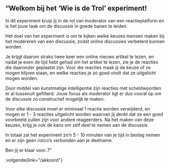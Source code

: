 ## “Welkom bij het ‘Wie is de Trol’ experiment!

In dit experiment kruip jij in de rol van moderator van een reactieplatform en is het jouw taak om de
discussie in goede banen te leiden.

Het doel van het experiment is om te kijken welke keuzes mensen maken bij het modereren van een
discussie, zodat online discussies verbeterd kunnen worden.

Je krijgt daarom straks twee keer een online nieuws artikel te lezen, en nadat je even de tijd hebt gehad
om het artikel te lezen, zie je de reacties die daaronder geplaatst zijn. Voor die reacties maak jij de keuze
of ze mogen blijven staan, en welke reacties je zó goed vindt dat ze uitgelicht mogen worden.

Door middel van kunstmatige intelligentie zijn reacties met scheldwoorden er al tussenuit gefilterd. Jouw
focus als moderator ligt er dus vooral op om de discussie zo constructief mogelijk te maken.

Voor elke discussie moet er minimaal 1 reactie worden verwijderd, en mogen er 1 - 3 reacties uitgelicht
worden waarvan jij denkt dat ze een goed voorbeeld zullen zijn voor andere reageerders. Na het maken
van deze keuzes, krijg je ook de kans om zelf deel te nemen aan de discussie.

In totaal zal het experiment zo’n 5 - 10 minuten van je tijd in beslag nemen en er zijn geen risico’s
verbonden aan je deelname.

Ben jij er klaar voor..?”

:volgende{link="/akkoord"}